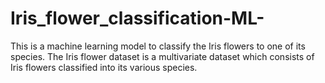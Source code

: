 # Iris_flower_classification-ML-
This is a machine learning model to classify the Iris flowers to one of its species. The Iris flower dataset is a multivariate dataset which consists of Iris flowers classified into its various species. 

